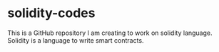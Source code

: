 # solidity-codes
This is a GitHub repository I am creating to work on solidity language.
Solidity is a language to write smart contracts.
